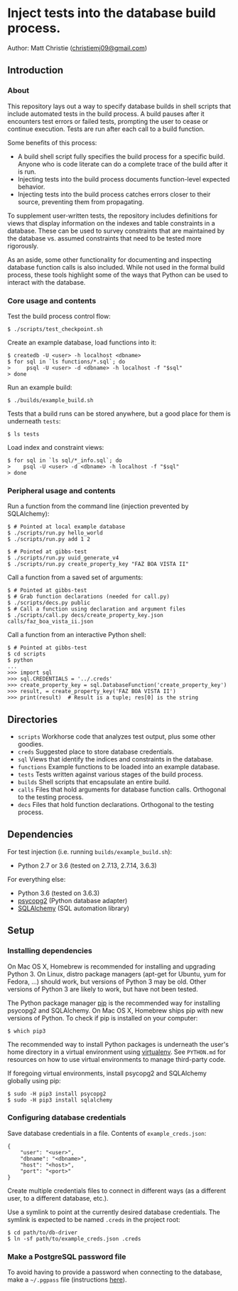 # Inject tests into the database build process.

Author: Matt Christie (christiemj09@gmail.com)

## Introduction

### About

This repository lays out a way to specify database builds in shell scripts that
include automated tests in the build process. A build pauses after it encounters
test errors or failed tests, prompting the user to cease or continue execution.
Tests are run after each call to a build function.

Some benefits of this process:

* A build shell script fully specifies the build process for a specific build. Anyone who is code literate can do a complete trace of the build after it is run.
* Injecting tests into the build process documents function-level expected behavior.
* Injecting tests into the build process catches errors closer to their source, preventing them from propagating.

To supplement user-written tests, the repository includes definitions for views that display
information on the indexes and table constraints in a database. These can be used to survey
constraints that are maintained by the database vs. assumed constraints that need to be tested
more rigorously.

As an aside, some other functionality for documenting and inspecting database function calls
is also included. While not used in the formal build process, these tools highlight some
of the ways that Python can be used to interact with the database.

### Core usage and contents

Test the build process control flow:

```
$ ./scripts/test_checkpoint.sh
```

Create an example database, load functions into it:

```
$ createdb -U <user> -h localhost <dbname>
$ for sql in `ls functions/*.sql`; do
>     psql -U <user> -d <dbname> -h localhost -f "$sql"
> done
```

Run an example build:

```
$ ./builds/example_build.sh
```

Tests that a build runs can be stored anywhere, but a good place for them is underneath `tests`:

```
$ ls tests
```

Load index and constraint views:

```
$ for sql in `ls sql/*_info.sql`; do
>    psql -U <user> -d <dbname> -h localhost -f "$sql"
> done
```

### Peripheral usage and contents

Run a function from the command line (injection prevented by SQLAlchemy):

```
$ # Pointed at local example database
$ ./scripts/run.py hello_world
$ ./scripts/run.py add 1 2

$ # Pointed at gibbs-test
$ ./scripts/run.py uuid_generate_v4
$ ./scripts/run.py create_property_key "FAZ BOA VISTA II"
```

Call a function from a saved set of arguments:

```
$ # Pointed at gibbs-test
$ # Grab function declarations (needed for call.py)
$ ./scripts/decs.py public
$ # Call a function using declaration and argument files
$ ./scripts/call.py decs/create_property_key.json calls/faz_boa_vista_ii.json
```

Call a function from an interactive Python shell:

```
$ # Pointed at gibbs-test
$ cd scripts
$ python
...
>>> import sql
>>> sql.CREDENTIALS = '../.creds'
>>> create_property_key = sql.DatabaseFunction('create_property_key')
>>> result, = create_property_key('FAZ BOA VISTA II')
>>> print(result)  # Result is a tuple; res[0] is the string
```

## Directories

* `scripts` Workhorse code that analyzes test output, plus some other goodies.
* `creds` Suggested place to store database credentials.
* `sql` Views that identify the indices and constraints in the database.
* `functions` Example functions to be loaded into an example database.
* `tests` Tests written against various stages of the build process.
* `builds` Shell scripts that encapsulate an entire build.
* `calls` Files that hold arguments for database function calls. Orthogonal to the testing process.
* `decs` Files that hold function declarations. Orthogonal to the testing process.

## Dependencies

For test injection (i.e. running `builds/example_build.sh`):

* Python 2.7 or 3.6 (tested on 2.7.13, 2.7.14, 3.6.3)

For everything else:

* Python 3.6 (tested on 3.6.3)
* [psycopg2](http://initd.org/psycopg/docs/) (Python database adapter)
* [SQLAlchemy](https://www.sqlalchemy.org/) (SQL automation library)

## Setup

### Installing dependencies

On Mac OS X, Homebrew is recommended for installing and upgrading Python 3. On Linux,
distro package managers (apt-get for Ubuntu, yum for Fedora, ...) should work, but
versions of Python 3 may be old. Other versions of Python 3 are likely to work, but
have not been tested.

The Python package manager [pip](https://pip.pypa.io/en/stable/) is the recommended
way for installing psycopg2 and SQLAlchemy. On Mac OS X, Homebrew ships pip with new
versions of Python. To check if pip is installed on your computer:

```
$ which pip3
```

The recommended way to install Python packages is underneath the user's home directory
in a virtual environment using [virtualenv](https://virtualenv.pypa.io/en/stable/). See
`PYTHON.md` for resources on how to use virtual environments to manage third-party code.

If foregoing virtual environments, install psycopg2 and SQLAlchemy globally using pip:

```
$ sudo -H pip3 install psycopg2
$ sudo -H pip3 install sqlalchemy
```

### Configuring database credentials

Save database credentials in a file. Contents of `example_creds.json`:

```
{
    "user": "<user>",
    "dbname": "<dbname>",
    "host": "<host>",
    "port": "<port>"
}
```

Create multiple credentials files to connect in different ways (as a different user,
to a different database, etc.).

Use a symlink to point at the currently desired database credentials.
The symlink is expected to be named `.creds` in the project root:

```
$ cd path/to/db-driver
$ ln -sf path/to/example_creds.json .creds
```

### Make a PostgreSQL password file

To avoid having to provide a password when connecting to the database, make a `~/.pgpass` file
(instructions [here](https://www.postgresql.org/docs/9.6/static/libpq-pgpass.html)).


